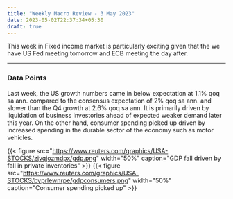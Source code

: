 ```yaml
---
title: "Weekly Macro Review - 3 May 2023"
date: 2023-05-02T22:37:34+05:30
draft: true
---
```



This week in Fixed income market is particularly exciting given that the we have US Fed meeting tomorrow and ECB meeting the day after. 


---
### Data Points

Last week, the US growth numbers came in below expectation at 1.1% qoq sa ann. compared to the consensus expectation of 2% qoq sa ann. and slower than the Q4 growth at 2.6% qoq sa ann. It is primarily driven by liquidation of business investories ahead of expected weaker demand later this year. On the other hand, consumer spending picked up driven by increased spending in the durable sector of the economy such as motor vehicles. 


{{< figure src="https://www.reuters.com/graphics/USA-STOCKS/zjvqjozmdpx/gdp.png" width="50%" caption="GDP fall driven by fall in private inventories" >}} {{< figure src="https://www.reuters.com/graphics/USA-STOCKS/byprlewnrpe/gdpconsumers.png" width="50%" caption="Consumer spending picked up" >}}



